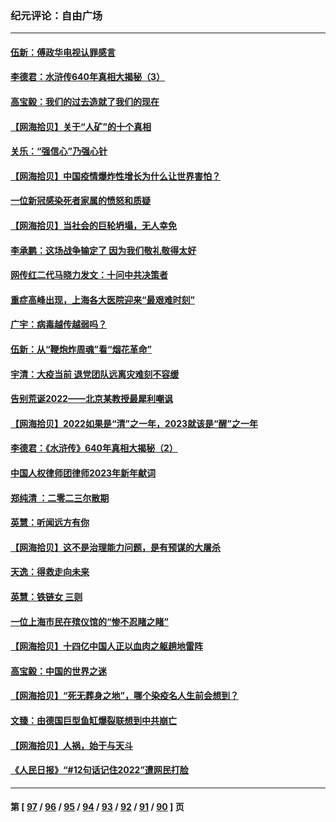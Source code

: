 ### 纪元评论：自由广场
---
#### [伍新：傅政华电视认罪感言](../../pages/nsc993/n13902996.md) 
#### [李德君：水浒传640年真相大揭秘（3）](../../pages/nsc993/n13902228.md) 
#### [高宝毅：我们的过去造就了我们的现在](../../pages/nsc993/n13902203.md) 
#### [【网海拾贝】关于“人矿”的十个真相](../../pages/nsc993/n13900677.md) 
#### [关乐：“强信心”乃强心针](../../pages/nsc993/n13901621.md) 
#### [【网海拾贝】中国疫情爆炸性增长为什么让世界害怕？](../../pages/nsc993/n13899974.md) 
#### [一位新冠感染死者家属的愤怒和质疑](../../pages/nsc993/n13899958.md) 
#### [【网海拾贝】当社会的巨轮坍塌，无人幸免](../../pages/nsc993/n13899195.md) 
#### [李承鹏：这场战争输定了 因为我们敬礼敬得太好](../../pages/nsc993/n13899465.md) 
#### [网传红二代马晓力发文：十问中共决策者](../../pages/nsc993/n13899169.md) 
#### [重症高峰出现，上海各大医院迎来“最艰难时刻”](../../pages/nsc993/n13899159.md) 
#### [广宇：病毒越传越弱吗？](../../pages/nsc993/n13899154.md) 
#### [伍新：从“鞭炮炸周魂”看“烟花革命”](../../pages/nsc993/n13899138.md) 
#### [宇清：大疫当前 退党团队远离灾难刻不容缓](../../pages/nsc993/n13899129.md) 
#### [告别荒诞2022——北京某教授最犀利嘲讽](../../pages/nsc993/n13898850.md) 
#### [【网海拾贝】2022如果是“清”之一年，2023就该是“醒”之一年](../../pages/nsc993/n13898337.md) 
#### [李德君：《水浒传》640年真相大揭秘（2）](../../pages/nsc993/n13898078.md) 
#### [中国人权律师团律师2023年新年献词](../../pages/nsc993/n13897767.md) 
#### [郑纯清 ：二零二三尔散期](../../pages/nsc993/n13897795.md) 
#### [英慧：听闻远方有你](../../pages/nsc993/n13897061.md) 
#### [【网海拾贝】这不是治理能力问题，是有预谋的大屠杀](../../pages/nsc993/n13897048.md) 
#### [天逸：得救走向未来](../../pages/nsc993/n13897115.md) 
#### [英慧：铁链女 三则](../../pages/nsc993/n13897074.md) 
#### [一位上海市民在殡仪馆的“惨不忍睹之睹”](../../pages/nsc993/n13897043.md) 
#### [【网海拾贝】十四亿中国人正以血肉之躯趟地雷阵](../../pages/nsc993/n13896192.md) 
#### [高宝毅：中国的世界之迷](../../pages/nsc993/n13895594.md) 
#### [【网海拾贝】“死无葬身之地”，哪个染疫名人生前会想到？](../../pages/nsc993/n13895116.md) 
#### [文臻：由德国巨型鱼缸爆裂联想到中共崩亡](../../pages/nsc993/n13894613.md) 
#### [【网海拾贝】人祸，始于与天斗](../../pages/nsc993/n13894088.md) 
#### [《人民日报》“#12句话记住2022”遭网民打脸](../../pages/nsc993/n13894019.md) 

---
#### 第 [ [97](./97.md) / [96](./96.md) / [95](./95.md) / [94](./94.md) / [93](./93.md) / [92](./92.md) / [91](./91.md) / [90](./90.md) ] 页
